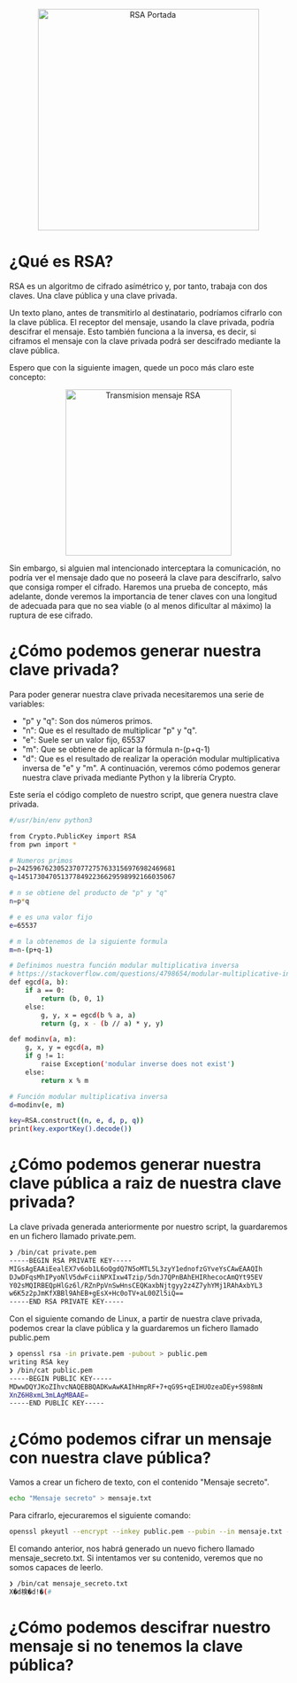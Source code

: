 <p align="center">
    <img src="img/rsa-kryptosysteme.png" alt="RSA Portada" width="400"  />
</p>

# ¿Qué es RSA?
RSA es un algoritmo de cifrado asímétrico y, por tanto, trabaja con dos claves. Una clave pública y una clave privada.

Un texto plano, antes de transmitirlo al destinatario, podríamos cifrarlo con la clave pública. El receptor del mensaje, usando la clave privada, podría descifrar el mensaje. Esto también funciona a la inversa, es decir, si ciframos el mensaje con la clave privada podrá ser descifrado mediante la clave pública.

Espero que con la siguiente imagen, quede un poco más claro este concepto:
<p align="center">
    <img src="img/criptografiaAsimetrica.png" alt="Transmision mensaje RSA" width="300"  />
</p>

Sin embargo, si alguien mal intencionado interceptara la comunicación, no podría ver el mensaje dado que no poseerá la clave para descifrarlo, salvo que consiga romper el cifrado. Haremos una prueba de concepto, más adelante, donde veremos la importancia de tener claves con una longitud de adecuada para que no sea viable (o al menos dificultar al máximo) la ruptura de ese cifrado.
<br>

# ¿Cómo podemos generar nuestra clave privada?
Para poder generar nuestra clave privada necesitaremos una serie de variables:

- "p" y "q": Son dos números primos.
- "n": Que es el resultado de multiplicar "p" y "q".
- "e": Suele ser un valor fijo, 65537
- "m": Que se obtiene de aplicar la fórmula n-(p+q-1)
- "d": Que es el resultado de realizar la operación modular multiplicativa inversa de "e" y "m". A continuación, veremos cómo podemos generar nuestra clave privada mediante Python y la librería Crypto.

Este sería el código completo de nuestro script, que genera nuestra clave privada.
```bash
#/usr/bin/env python3

from Crypto.PublicKey import RSA
from pwn import *

# Numeros primos
p=2425967623052370772757633156976982469681
q=1451730470513778492236629598992166035067

# n se obtiene del producto de "p" y "q"
n=p*q

# e es una valor fijo
e=65537

# m la obtenemos de la siguiente formula
m=n-(p+q-1)

# Definimos nuestra función modular multiplicativa inversa
# https://stackoverflow.com/questions/4798654/modular-multiplicative-inverse-function-in-python
def egcd(a, b):
    if a == 0:
        return (b, 0, 1)
    else:
        g, y, x = egcd(b % a, a)
        return (g, x - (b // a) * y, y)

def modinv(a, m):
    g, x, y = egcd(a, m)
    if g != 1:
        raise Exception('modular inverse does not exist')
    else:
        return x % m

# Función modular multiplicativa inversa
d=modinv(e, m)

key=RSA.construct((n, e, d, p, q))
print(key.exportKey().decode())
```

# ¿Cómo podemos generar nuestra clave pública a raiz de nuestra clave privada?
La clave privada generada anteriormente por nuestro script, la guardaremos en un fichero llamado private.pem.
```bash
❯ /bin/cat private.pem                                                                                                                                                  
-----BEGIN RSA PRIVATE KEY-----
MIGsAgEAAiEealEX7v6ob1L6oQgdQ7N5oMTL5L3zyY1ednofzGYveYsCAwEAAQIh
DJwDFqsMhIPyoNlV5dwFciiNPXIxw4Tzip/5dnJ7QPnBAhEHIRhecocAmQYt95EV
Y02sMQIRBEQpHlGz6l/RZnPpVnSwHnsCEQKaxbNjtgyy2z4Z7yhYMj1RAhAxbYL3
w6K5z2pJmKfXBBl9AhEB+gEsX+Hc0oTV+aL00Zl5iQ==
-----END RSA PRIVATE KEY-----

```

Con el siguiente comando de Linux, a partir de nuestra clave privada, podemos crear la clave pública y la guardaremos un fichero llamado public.pem
```bash
❯ openssl rsa -in private.pem -pubout > public.pem                                                                                                                      
writing RSA key
❯ /bin/cat public.pem                                                                                                                                                   
-----BEGIN PUBLIC KEY-----
MDwwDQYJKoZIhvcNAQEBBQADKwAwKAIhHmpRF+7+qG9S+qEIHUOzeaDEy+S988mN
XnZ6H8xmL3mLAgMBAAE=
-----END PUBLIC KEY-----
```

# ¿Cómo podemos cifrar un mensaje con nuestra clave pública?
Vamos a crear un fichero de texto, con el contenido "Mensaje secreto".
```bash
echo "Mensaje secreto" > mensaje.txt  
```

Para cifrarlo, ejecuraremos el siguiente comando:
```bash
openssl pkeyutl --encrypt --inkey public.pem --pubin --in mensaje.txt --out mensaje_secreto.txt
```

El comando anterior, nos habrá generado un nuevo fichero llamado mensaje_secreto.txt. Si intentamos ver su contenido, veremos que no somos capaces de leerlo.
```bash
❯ /bin/cat mensaje_secreto.txt                                                                                                                                          
X�d検�d!�(#     
```

# ¿Cómo podemos descifrar nuestro mensaje si no tenemos la clave pública?







